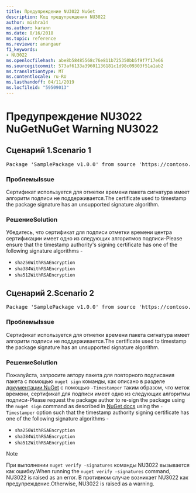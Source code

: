 ```yaml
---
title: Предупреждение NU3022 NuGet
description: Код предупреждения NU3022
author: mishra14
ms.author: karann
ms.date: 8/16/2018
ms.topic: reference
ms.reviewer: anangaur
f1_keywords:
- NU3022
ms.openlocfilehash: abe8b58485568c76e811b725350bb5f9f7f17e66
ms.sourcegitcommit: 573af6133a39601136181c1d98c09303f51a1ab2
ms.translationtype: MT
ms.contentlocale: ru-RU
ms.lasthandoff: 04/11/2019
ms.locfileid: "59509013"
---
```

# <a name="nuget-warning-nu3022"></a><span data-ttu-id="4e540-103">Предупреждение NU3022 NuGet</span><span class="sxs-lookup"><span data-stu-id="4e540-103">NuGet Warning NU3022</span></span>

## <a name="scenario-1"></a><span data-ttu-id="4e540-104">Сценарий 1.</span><span class="sxs-lookup"><span data-stu-id="4e540-104">Scenario 1</span></span>

<pre>Package 'SamplePackage v1.0.0' from source 'https://contoso.com/index.json': The primary signature's timestamp certificate has an unsupported signature algorithm.</pre>

### <a name="issue"></a><span data-ttu-id="4e540-105">Проблемы</span><span class="sxs-lookup"><span data-stu-id="4e540-105">Issue</span></span>

<span data-ttu-id="4e540-106">Сертификат используется для отметки времени пакета сигнатура имеет алгоритм подписи не поддерживается.</span><span class="sxs-lookup"><span data-stu-id="4e540-106">The certificate used to timestamp the package signature has an unsupported signature algorithm.</span></span>


### <a name="solution"></a><span data-ttu-id="4e540-107">Решение</span><span class="sxs-lookup"><span data-stu-id="4e540-107">Solution</span></span>

<span data-ttu-id="4e540-108">Убедитесь, что сертификат для подписи отметки времени центра сертификации имеет одно из следующих алгоритмов подписи-</span><span class="sxs-lookup"><span data-stu-id="4e540-108">Please ensure that the timestamp authority's signing certificate has one of the following signature algorithms -</span></span> 
* `sha256WithRSAEncryption`
* `sha384WithRSAEncryption`
* `sha512WithRSAEncryption`



## <a name="scenario-2"></a><span data-ttu-id="4e540-109">Сценарий 2.</span><span class="sxs-lookup"><span data-stu-id="4e540-109">Scenario 2</span></span>

<pre>Package 'SamplePackage v1.0.0' from source 'https://contoso.com/index.json': The timestamp certificate has an unsupported signature algorithm (SHA1). The following algorithms are supported: SHA256RSA, SHA384RSA, SHA512RSA.</pre>

### <a name="issue"></a><span data-ttu-id="4e540-110">Проблемы</span><span class="sxs-lookup"><span data-stu-id="4e540-110">Issue</span></span>

<span data-ttu-id="4e540-111">Сертификат используется для отметки времени пакета сигнатура имеет алгоритм подписи не поддерживается.</span><span class="sxs-lookup"><span data-stu-id="4e540-111">The certificate used to timestamp the package signature has an unsupported signature algorithm.</span></span>


### <a name="solution"></a><span data-ttu-id="4e540-112">Решение</span><span class="sxs-lookup"><span data-stu-id="4e540-112">Solution</span></span>

<span data-ttu-id="4e540-113">Пожалуйста, запросите автору пакета для повторного подписания пакета с помощью `nuget sign` команды, как описано в разделе [документации NuGet](https://docs.microsoft.com/en-us/nuget/create-packages/sign-a-package) с помощью `-Timestamper` таким образом, что меток времени, сертификат для подписи имеет одно из следующих алгоритмы подписи-</span><span class="sxs-lookup"><span data-stu-id="4e540-113">Please request the package author to re-sign the package using the `nuget sign` command as described in [NuGet docs](https://docs.microsoft.com/en-us/nuget/create-packages/sign-a-package) using the `-Timestamper` option such that the timestamp authority signing certificate has one of the following signature algorithms -</span></span>
* `sha256WithRSAEncryption`
* `sha384WithRSAEncryption`
* `sha512WithRSAEncryption`


> [!Note]
> <span data-ttu-id="4e540-114">При выполнении `nuget verify -signatures` команды NU3022 вызывается как ошибку.</span><span class="sxs-lookup"><span data-stu-id="4e540-114">When running the `nuget verify -signatures` command, NU3022 is raised as an error.</span></span> <span data-ttu-id="4e540-115">В противном случае возникает NU3022 как предупреждение.</span><span class="sxs-lookup"><span data-stu-id="4e540-115">Otherwise, NU3022 is raised as a warning.</span></span>